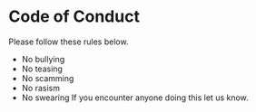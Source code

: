 # Code of Conduct
Please follow these rules below.
* No bullying
* No teasing
* No scamming
* No rasism
* No swearing
If you encounter anyone doing this let us know.

